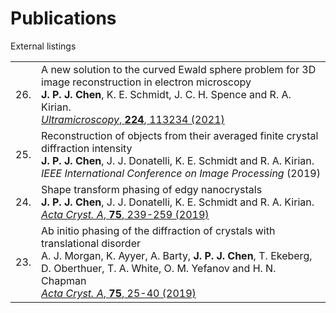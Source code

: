 # Publications

External listings

| | |
|-|-|
|26. |  A new solution to the curved Ewald sphere problem for 3D image reconstruction in electron microscopy <br> **J. P. J. Chen**, K. E. Schmidt, J. C. H. Spence and R. A. Kirian. <br> [_Ultramicroscopy_, **224**, 113234 (2021)](https://doi.org/10.1016/j.ultramic.2021.113234) | 
|25. |  Reconstruction of objects from their averaged finite crystal diffraction intensity <br> **J. P. J. Chen**, J. J. Donatelli, K. E. Schmidt and R. A. Kirian. <br> _IEEE International Conference on Image Processing_ (2019) |
|24. |  Shape transform phasing of edgy nanocrystals <br> **J. P. J. Chen**, J. J. Donatelli, K. E. Schmidt and R. A. Kirian. <br> [_Acta Cryst. A_, **75**, 239-259 (2019)](https://doi.org/10.1107/S205327331900113X) |
|23. |  Ab initio phasing of the diffraction of crystals with translational disorder <br> A. J. Morgan, K. Ayyer, A. Barty, **J. P. J. Chen**, T. Ekeberg, D. Oberthuer, T. A. White, O. M. Yefanov and H. N. Chapman  <br> [_Acta Cryst. A_, **75**, 25-40 (2019)](https://doi.org/10.1107/S2053273318015395) |

